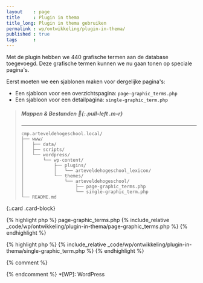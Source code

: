 ```yaml
---
layout    : page
title     : Plugin in thema
title_long: Plugin in thema gebruiken
permalink : wp/ontwikkeling/plugin-in-thema/
published : true
tags      :
---
```


Met de plugin hebben we 440 grafische termen aan de database toegevoegd. Deze grafische termen kunnen we nu gaan tonen op speciale pagina's.

Eerst moeten we een sjablonen maken voor dergelijke pagina's:

 - Een sjabloon voor een overzichtspagina: `page-graphic_terms.php`
 - Een sjabloon voor een detailpagina: `single-graphic_term.php`

> ##### Mappen & Bestanden *:open_file_folder:*{:.pull-left .m-r}
> ---
>```
> cmp.arteveldehogeschool.local/
> ├── www/
> │   ├── data/
> │   ├── scripts/
> │   └── wordpress/
> │       └── wp-content/
> │           ├── plugins/
> │           │   └── arteveldehogeschool_lexicon/
> │           └── themes/
> │               └── arteveldehogeschool/
> │                   ├── page-graphic_terms.php
> │                   └── single-graphic_term.php
> └── README.md
>```
{:.card .card-block}

{% highlight php %}
page-graphic_terms.php
{% include_relative _code/wp/ontwikkeling/plugin-in-thema/page-graphic_terms.php %}
{% endhighlight %}

{% highlight php %}
{% include_relative _code/wp/ontwikkeling/plugin-in-thema/single-graphic_term.php %}
{% endhighlight %}

{% comment %}
<!-- ⚓ Afkortingen -->
{% endcomment %}
*[WP]:                      WordPress